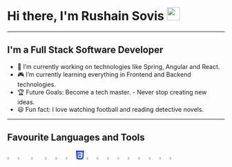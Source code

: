 # Hi there, I'm Rushain Sovis <img width="30px" src="https://media.tenor.com/images/3b388fe03da271d2674faf85eb7c3fcd/tenor.gif" />

- - -


## I'm a Full Stack Software Developer 

- 🎯 I’m currently working on technologies like Spring, Angular and React.
- 🎮 I’m currently learning everything in Frontend and Backend technologies.
- 🏆 Future Goals: Become a tech master. - Never stop creating new ideas.
- 😃 Fun fact: I love watching football and reading detective novels.
  
- - -

## Favourite Languages and Tools

<p>
  <code><img width="4%" src="https://www.vectorlogo.zone/logos/java/java-icon.svg"></code>
   <code><img width="4%" src="https://cdn.freebiesupply.com/logos/large/2x/spring-3-logo-png-transparent.png"> </code>
     <code><img width="4%" src="https://www.pinclipart.com/picdir/big/519-5197103_jakarta-ee-logo-jakarta-ee-clipart.png"> </code>
  <!-- <code><img width="4%" src="https://www.vectorlogo.zone/logos/javascript/javascript-icon.svg"> </code> -->
  <code><img width="4%" src="https://www.vectorlogo.zone/logos/typescriptlang/typescriptlang-icon.svg"></code>
    <code><img width="4%" src="https://www.vectorlogo.zone/logos/nodejs/nodejs-icon.svg"></code>
  <code><img width="4%" src="https://www.vectorlogo.zone/logos/w3_html5/w3_html5-icon.svg"></code>
  <code><svg role="img" width=4% aria-label="CSS3" viewBox="0 0 12 13" version="1.1" xmlns="http://www.w3.org/2000/svg" xmlns:xlink="http://www.w3.org/1999/xlink">
    <polygon id="Path" fill="#264DE4" points="5.66621022 12.959575 1.04871864 11.6777282 0.0197312715 0.136430551 11.3265291 0.136430551 10.2964507 11.6759203"></polygon>
    <polygon id="Path" fill="#2965F1" points="9.41459071 10.9411252 10.294861 1.08010277 5.67313019 1.08010277 5.67313019 11.9784041"></polygon>
    <polygon id="Path" fill="#EBEBEB" points="2.37866244 5.36060419 2.5055286 6.77608133 5.67313019 6.77608133 5.67313019 5.36060419"></polygon>
    <polygon id="Path" fill="#EBEBEB" points="2.12374564 2.49561108 2.25241971 3.91111942 5.67313019 3.91111942 5.67313019 2.49561108"></polygon>
    <polygon id="Path" fill="#EBEBEB" points="5.67313019 9.03679255 5.66692716 9.03844463 4.09048273 8.61277283 3.98970673 7.48385108 2.56877465 7.48385108 2.76708484 9.70637775 5.66661545 10.5113077 5.67313019 10.5094997"></polygon>
    <polygon id="Path" fill="#FFFFFF" points="8.95852716 5.36060419 9.21406741 2.49561108 5.66823632 2.49561108 5.66823632 3.91111942 7.66280917 3.91111942 7.53401042 5.36060419 5.66823632 5.36060419 5.66823632 6.77608133 7.41125881 6.77608133 7.24695628 8.61186885 5.66823632 9.03797704 5.66823632 10.5106219 8.57007362 9.70637775 8.59136341 9.46723351 8.92398963 5.74070391"></polygon>
</svg></code>
     <!-- <code><img width="4%" src="https://png.pngitem.com/pimgs/s/198-1985012_transparent-css3-logo-png-css-logo-transparent-background.png"> </code> -->
  <code><img width="4%" src="https://www.vectorlogo.zone/logos/sass-lang/sass-lang-icon.svg"></code>
<code><img width="4%" src="https://www.vectorlogo.zone/logos/angular/angular-icon.svg"></code>
<code><img width="4%" src="https://www.vectorlogo.zone/logos/reactjs/reactjs-icon.svg"></code>
<!-- <code><img width="4%" src="https://seeklogo.com/images/X/xamarin-logo-348B1EB629-seeklogo.com.png"> </code> -->
<code><img width="4%" src="https://www.vectorlogo.zone/logos/apache_tomcat/apache_tomcat-icon.svg"></code>
<code><img width="4%" src="https://www.vectorlogo.zone/logos/mysql/mysql-icon.svg"></code>
<!-- <code><img width="4%" src="https://www.vectorlogo.zone/logos/redis/redis-icon.svg"></code> -->
<code><img width="4%" src="https://www.vectorlogo.zone/logos/mongodb/mongodb-icon.svg"></code>
 <!-- <code><img width="4%" src="https://cdn.freelogovectors.net/wp-content/uploads/2020/07/Adobe-xd-logo.png"> </code> -->
   <!-- <code><img width="4%" src="https://www.vectorlogo.zone/logos/figma/figma-icon.svg"> </code> -->
  <code><img width="4%" src="https://brandeps.com/logo-download/I/Intellij-Idea-logo-vector-01.svg"></code>
  <code><img width="4%" src="https://www.vectorlogo.zone/logos/visualstudio_code/visualstudio_code-icon.svg"></code>
   <!-- <code><img width="4%" src="https://static.wikia.nocookie.net/logopedia/images/6/62/Brand_Visual_Studio_Win_2019.svg/revision/latest/scale-to-width-down/250?cb=20191019024151"> </code> -->
  <!-- <code><img width="4%" src="https://www.vectorlogo.zone/logos/git-scm/git-scm-icon.svg"></code> -->
  <!-- <code><img width="4%" src="https://www.vectorlogo.zone/logos/parceljs/parceljs-icon.svg"></code> -->
   <!-- <code><img width="4%" src="https://cdn.worldvectorlogo.com/logos/sourcetree-1.svg"> </code> -->
  <code><img width="4%" src="https://www.vectorlogo.zone/logos/getpostman/getpostman-icon.svg"> </code>
<p/>

  



